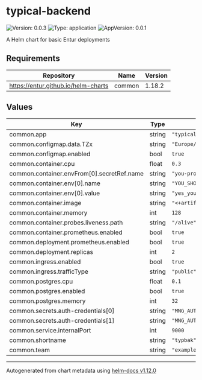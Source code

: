 # typical-backend

![Version: 0.0.3](https://img.shields.io/badge/Version-0.0.3-informational?style=flat-square) ![Type: application](https://img.shields.io/badge/Type-application-informational?style=flat-square) ![AppVersion: 0.0.1](https://img.shields.io/badge/AppVersion-0.0.1-informational?style=flat-square)

A Helm chart for basic Entur deployments

## Requirements

| Repository                          | Name   | Version |
| ----------------------------------- | ------ | ------- |
| https://entur.github.io/helm-charts | common | 1.18.2  |

## Values

| Key                                        | Type   | Default                               | Description |
| ------------------------------------------ | ------ | ------------------------------------- | ----------- |
| common.app                                 | string | `"typical-backend"`                   |             |
| common.configmap.data.TZx                  | string | `"Europe/Oslo"`                       |             |
| common.configmap.enabled                   | bool   | `true`                                |             |
| common.container.cpu                       | float  | `0.3`                                 |             |
| common.container.envFrom[0].secretRef.name | string | `"you-probably-should-not-use-this"`  |             |
| common.container.env[0].name               | string | `"YOU_SHOULD_PROBABLY_USE_CONFIGMAP"` |             |
| common.container.env[0].value              | string | `"yes_you_should"`                    |             |
| common.container.image                     | string | `"<+artifacts.primary.image>"`        |
| common.container.memory                    | int    | `128`                                 |             |
| common.container.probes.liveness.path      | string | `"/alive"`                            |             |
| common.container.prometheus.enabled        | bool   | `true`                                |             |
| common.deployment.prometheus.enabled       | bool   | `true`                                |             |
| common.deployment.replicas                 | int    | `2`                                   |             |
| common.ingress.enabled                     | bool   | `true`                                |             |
| common.ingress.trafficType                 | string | `"public"`                            |             |
| common.postgres.cpu                        | float  | `0.1`                                 |             |
| common.postgres.enabled                    | bool   | `true`                                |             |
| common.postgres.memory                     | int    | `32`                                  |             |
| common.secrets.auth-credentials[0]         | string | `"MNG_AUTH0_INT_CLIENT_ID"`           |             |
| common.secrets.auth-credentials[1]         | string | `"MNG_AUTH0_INT_CLIENT_SECRET"`       |             |
| common.service.internalPort                | int    | `9000`                                |             |
| common.shortname                           | string | `"typbak"`                            |             |
| common.team                                | string | `"example"`                           |             |

---

Autogenerated from chart metadata using [helm-docs v1.12.0](https://github.com/norwoodj/helm-docs/releases/v1.12.0)
